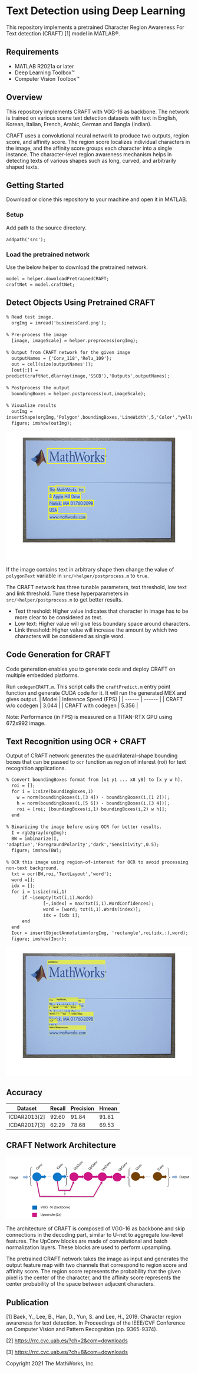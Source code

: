 # Text Detection using Deep Learning

This repository implements a pretrained Character Region Awareness For Text detection (CRAFT) [1] model in MATLAB&reg;.

Requirements
------------  

- MATLAB R2021a or later
- Deep Learning Toolbox&trade;
- Computer Vision Toolbox&trade;

Overview
--------

This repository implements CRAFT with VGG-16 as backbone. The network is trained on various scene text detection datasets with text in English, Korean, Italian, French, Arabic, German and Bangla (Indian). 

CRAFT uses a convolutional neural network to produce two outputs, region score, and affinity score. The region score localizes individual characters in the image, and the affinity score groups each character into a single instance. The character-level region awareness mechanism helps in detecting texts of various shapes such as long, curved, and arbitrarily shaped texts.

Getting Started
---------------
Download or clone this repository to your machine and open it in MATLAB.
### Setup
Add path to the source directory.

`addpath('src');`

### Load the pretrained network
Use the below helper to download the pretrained network.
```
model = helper.downloadPretrainedCRAFT;
craftNet = model.craftNet;
```

Detect Objects Using Pretrained CRAFT
---------------------------------------

```
% Read test image.
  orgImg = imread('businessCard.png');

% Pre-process the image
  [image, imageScale] = helper.preprocess(orgImg);

% Output from CRAFT network for the given image
  outputNames = {'Conv_118','Relu_109'};
  out = cell(size(outputNames'));
  [out{:}] = predict(craftNet,dlarray(image,'SSCB'),'Outputs',outputNames);
    
% Postprocess the output
  boundingBoxes = helper.postprocess(out,imageScale);
    
% Visualize results
  outImg = insertShape(orgImg,'Polygon',boundingBoxes,'LineWidth',5,'Color',"yellow");
  figure; imshow(outImg);
```

<img src="images/business_card.png" alt ="image" width="550" height="350"/>

If the image contains text in arbitrary shape then change the value of `polygonText` variable in `src/+helper/postprocess.m` to `true`.

The CRAFT network has three tunable parameters, text threshold, low text and link threshold. Tune these hyperparameters in `src/+helper/postprocess.m` to get better results. 
- Text threshold: Higher value indicates that character in image has to be more clear to be considered as text.
- Low text: Higher value will give less boundary space around characters.
- Link threshold: Higher value will increase the amount by which two characters will be considered as single word.

Code Generation for CRAFT
---------------------------------------
Code generation enables you to generate code and deploy CRAFT on multiple embedded platforms.

Run `codegenCRAFT.m`. This script calls the `craftPredict.m` entry point function and generate CUDA code for it. It will run the generated MEX and gives output.
| Model | Inference Speed (FPS) | 
| ------ | ------ | 
| CRAFT w/o codegen | 3.044 |
| CRAFT with codegen | 5.356 |

Note: Performance (in FPS) is measured on a TITAN-RTX GPU using 672x992 image.

Text Recognition using OCR + CRAFT
----------------------------------

Output of CRAFT network generates the quadrilateral-shape bounding boxes that can be passed to `ocr` function as region of interest (roi) for text recognition applications.

```
% Convert boundingBoxes format from [x1 y1 ... x8 y8] to [x y w h].
  roi = [];
  for i = 1:size(boundingBoxes,1)
    w = norm(boundingBoxes(i,[3 4]) - boundingBoxes(i,[1 2]));
    h = norm(boundingBoxes(i,[5 6]) - boundingBoxes(i,[3 4]));
    roi = [roi; [boundingBoxes(i,1) boundingBoxes(i,2) w h]];
  end

% Binarizing the image before using OCR for better results.
  I = rgb2gray(orgImg);
  BW = imbinarize(I, 'adaptive','ForegroundPolarity','dark','Sensitivity',0.5);
  figure; imshow(BW);

% OCR this image using region-of-interest for OCR to avoid processing non-text background.
  txt = ocr(BW,roi,'TextLayout','word');
  word =[];
  idx = [];
  for i = 1:size(roi,1)
      if ~isempty(txt(i,1).Words)
              [~,index] = max(txt(i,1).WordConfidences);
              word = [word; txt(i,1).Words(index)];
              idx = [idx i];  
      end
  end
  Iocr = insertObjectAnnotation(orgImg, 'rectangle',roi(idx,:),word);
  figure; imshow(Iocr);
```

<img src="images/ocr_result.jpg" alt ="image" width="550" height="350"/>

Accuracy
---------

| Dataset | Recall | Precision  | Hmean |
| ------ | ------ | ------ | ------ |
| ICDAR2013[2] | 92.60 | 91.84 | 91.81 |
| ICDAR2017[3] | 62.29 | 78.68 | 69.53 |

CRAFT Network Architecture
--------------------------

![alt text](images/craft_architecture.PNG?raw=true)

The architecture of CRAFT is composed of VGG-16 as backbone and skip connections in the decoding part, similar to U-net to aggregate low-level features. The UpConv blocks are made of convolutional and batch normalization layers. These blocks are used to perform upsampling.

The pretrained CRAFT network takes the image as input and generates the output feature map with two channels that correspond to region score and affinity score. The region score represents the probability that the given pixel is the center of the character, and the affinity score represents the center probability of the space between adjacent characters. 



Publication
-----------

[1] Baek, Y., Lee, B., Han, D., Yun, S. and Lee, H., 2019. Character region awareness for text detection. In Proceedings of the IEEE/CVF Conference on Computer Vision and Pattern Recognition (pp. 9365-9374).

[2] https://rrc.cvc.uab.es/?ch=2&com=downloads

[3] https://rrc.cvc.uab.es/?ch=8&com=downloads

Copyright 2021 The MathWorks, Inc.

